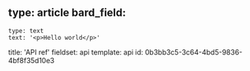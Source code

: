 type: article
bard_field:
  -
    type: text
    text: '<p>Hello world</p>'
title: 'API ref'
fieldset: api
template: api
id: 0b3bb3c5-3c64-4bd5-9836-4bf8f35d10e3
